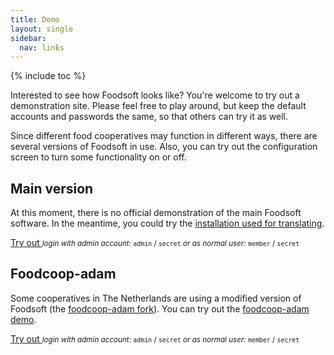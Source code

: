 ```yaml
---
title: Demo
layout: single
sidebar:
  nav: links
---
```

{% include toc %}

Interested to see how Foodsoft looks like? You're welcome to try out a
demonstration site. Please feel free to play around, but keep the default
accounts and passwords the same, so that others can try it as well.

Since different food cooperatives may function in different ways, there are
several versions of Foodsoft in use. Also, you can try out the configuration
screen to turn some functionality on or off.


## Main version

At this moment, there is no official demonstration of the main Foodsoft software. In the
meantime, you could try the
<a href="https://foodsoft-translation.herokuapp.com/" rel="nofollow">installation used for translating</a>.

<a href="https://foodsoft-translation.herokuapp.com/" rel="nofollow" class="btn btn--inverse">Try out <i class="fa fa-chevron-right"></i></a>
<small>
  _login with admin account:_ `admin` / `secret`
  _or as normal user:_ `member` / `secret`
</small>


## Foodcoop-adam

Some cooperatives in The Netherlands are using a modified version of Foodsoft
(the [foodcoop-adam fork](https://github.com/foodcoop-adam/foodsoft)). You can
try out the [foodcoop-adam demo](https://order.voedselcollectief.org/foodsoft/demo).

<a href="https://order.voedselcollectief.org/foodsoft/demo" rel="nofollow" class="btn btn--inverse">Try out <i class="fa fa-chevron-right"></i></a>
<small>
  _login with admin account:_ `admin` / `secret`
  _or as normal user:_ `member` / `secret`
</small>
